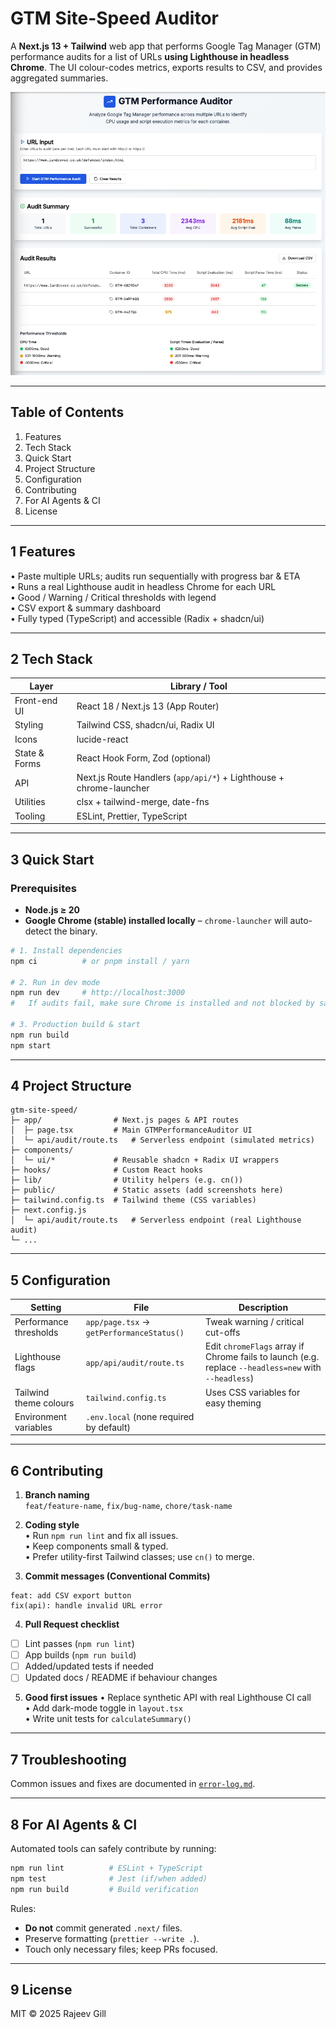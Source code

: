 # GTM Site-Speed Auditor

A **Next.js 13 + Tailwind** web app that performs Google Tag Manager (GTM) performance audits for a list of URLs **using Lighthouse in headless Chrome**. The UI colour-codes metrics, exports results to CSV, and provides aggregated summaries.

![Screenshot](docs/screenshot.png)

---

## Table of Contents
1. Features
2. Tech Stack
3. Quick Start
4. Project Structure
5. Configuration
6. Contributing
7. For AI Agents & CI
8. License

---

## 1  Features
• Paste multiple URLs; audits run sequentially with progress bar & ETA  
• Runs a real Lighthouse audit in headless Chrome for each URL  
• Good / Warning / Critical thresholds with legend  
• CSV export & summary dashboard  
• Fully typed (TypeScript) and accessible (Radix + shadcn/ui)

---

## 2  Tech Stack
| Layer            | Library / Tool                        |
|------------------|---------------------------------------|
| Front-end UI     | React 18 / Next.js 13 (App Router)     |
| Styling          | Tailwind CSS, shadcn/ui, Radix UI      |
| Icons            | lucide-react                           |
| State & Forms    | React Hook Form, Zod (optional)        |
| API              | Next.js Route Handlers (`app/api/*`) + Lighthouse + chrome-launcher |
| Utilities        | clsx + tailwind-merge, date-fns        |
| Tooling          | ESLint, Prettier, TypeScript           |

---

## 3  Quick Start

### Prerequisites
* **Node.js ≥ 20**
* **Google Chrome (stable) installed locally** – `chrome-launcher` will auto-detect the binary.


```bash
# 1. Install dependencies
npm ci          # or pnpm install / yarn

# 2. Run in dev mode
npm run dev     # http://localhost:3000
#   If audits fail, make sure Chrome is installed and not blocked by sandbox flags.

# 3. Production build & start
npm run build
npm start
```

---

## 4  Project Structure
```
gtm-site-speed/
├─ app/                # Next.js pages & API routes
│  ├─ page.tsx         # Main GTMPerformanceAuditor UI
│  └─ api/audit/route.ts   # Serverless endpoint (simulated metrics)
├─ components/
│  └─ ui/*             # Reusable shadcn + Radix UI wrappers
├─ hooks/              # Custom React hooks
├─ lib/                # Utility helpers (e.g. cn())
├─ public/             # Static assets (add screenshots here)
├─ tailwind.config.ts  # Tailwind theme (CSS variables)
├─ next.config.js
│  └─ api/audit/route.ts   # Serverless endpoint (real Lighthouse audit)
└─ ...
```

---

## 5  Configuration

| Setting | File | Description |
|---------|------|-------------|
| Performance thresholds | `app/page.tsx` → `getPerformanceStatus()` | Tweak warning / critical cut-offs |
| Lighthouse flags | `app/api/audit/route.ts` | Edit `chromeFlags` array if Chrome fails to launch (e.g. replace `--headless=new` with `--headless`) |
| Tailwind theme colours | `tailwind.config.ts` | Uses CSS variables for easy theming |
| Environment variables | `.env.local` (none required by default) |

---

## 6  Contributing

1. **Branch naming**  
   `feat/feature-name`, `fix/bug-name`, `chore/task-name`

2. **Coding style**  
   • Run `npm run lint` and fix all issues.  
   • Keep components small & typed.  
   • Prefer utility-first Tailwind classes; use `cn()` to merge.

3. **Commit messages (Conventional Commits)**
```
feat: add CSV export button
fix(api): handle invalid URL error
```

4. **Pull Request checklist**
- [ ] Lint passes (`npm run lint`)
- [ ] App builds (`npm run build`)
- [ ] Added/updated tests if needed
- [ ] Updated docs / README if behaviour changes

5. **Good first issues**
   • Replace synthetic API with real Lighthouse CI call  
   • Add dark-mode toggle in `layout.tsx`  
   • Write unit tests for `calculateSummary()`

---

## 7  Troubleshooting
Common issues and fixes are documented in [`error-log.md`](./error-log.md).

---

## 8  For AI Agents & CI

Automated tools can safely contribute by running:

```bash
npm run lint          # ESLint + TypeScript
npm test              # Jest (if/when added)
npm run build         # Build verification
```

Rules:
* **Do not** commit generated `.next/` files.  
* Preserve formatting (`prettier --write .`).  
* Touch only necessary files; keep PRs focused.

---

## 9  License
MIT © 2025 Rajeev Gill
